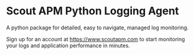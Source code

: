 # Scout APM Python Logging Agent

A python package for detailed, easy to navigate, managed log monitoring. 

Sign up for an account at https://www.scoutapm.com to start monitoring your logs and application performance in minutes.